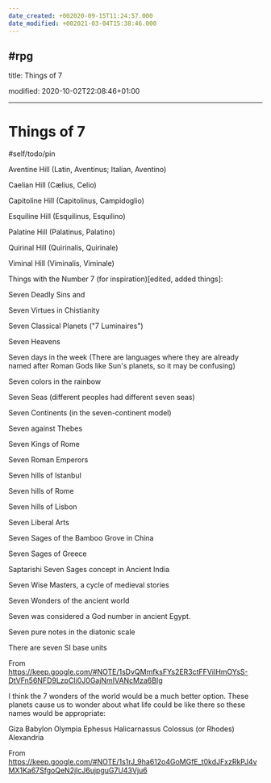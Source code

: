 ```yaml
---
date_created: +002020-09-15T11:24:57.000
date_modified: +002021-03-04T15:38:46.000
---
```

 #rpg
---

title: Things of 7

modified: 2020-10-02T22:08:46+01:00

---

# Things of 7

#self/todo/pin

Aventine Hill (Latin, Aventinus; Italian, Aventino)

Caelian Hill (Cælius, Celio)

Capitoline Hill (Capitolinus, Campidoglio)

Esquiline Hill (Esquilinus, Esquilino)

Palatine Hill (Palatinus, Palatino)

Quirinal Hill (Quirinalis, Quirinale)

Viminal Hill (Viminalis, Viminale)

Things with the Number 7 (for inspiration)[edited, added things]:

Seven Deadly Sins and

Seven Virtues in Chistianity

Seven Classical Planets ("7 Luminaires")

Seven Heavens

Seven days in the week (There are languages where they are already named after Roman Gods like Sun's planets, so it may be confusing)

Seven colors in the rainbow

Seven Seas (different peoples had different seven seas)

Seven Continents (in the seven-continent model)

Seven against Thebes

Seven Kings of Rome

Seven Roman Emperors

Seven hills of Istanbul

Seven hills of Rome

Seven hills of Lisbon

Seven Liberal Arts

Seven Sages of the Bamboo Grove in China

Seven Sages of Greece

Saptarishi Seven Sages concept in Ancient India

Seven Wise Masters, a cycle of medieval stories

Seven Wonders of the ancient world

Seven was considered a God number in ancient Egypt.

Seven pure notes in the diatonic scale

There are seven SI base units

From <https://keep.google.com/#NOTE/1sDvQMmfksFYs2ER3ctFFViIHmOYsS-DtVFn56NFD9LzpCIi0J0GajNmIVANcMza6BIg>

I think the 7 wonders of the world would be a much better option. These planets cause us to wonder about what life could be like there so these names would be appropriate:

Giza Babylon Olympia Ephesus Halicarnassus Colossus (or Rhodes) Alexandria

From <https://keep.google.com/#NOTE/1s1rJ_9ha612o4GoMGfE_t0kdJFxzRkPJ4vMX1Ka67SfgoQeN2jlcJ6ujpguG7U43Vju6>
